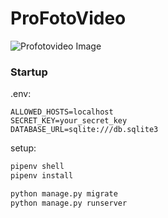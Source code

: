 # ProFotoVideo

![Profotovideo Image](https://cristicismas.github.io/images/profotovideo.png)

### Startup

.env:

```
ALLOWED_HOSTS=localhost
SECRET_KEY=your_secret_key
DATABASE_URL=sqlite:///db.sqlite3
```

setup:

```sh
pipenv shell
pipenv install

python manage.py migrate
python manage.py runserver
```
